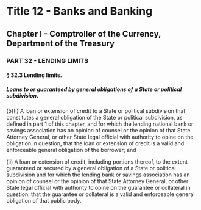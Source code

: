 
# Title 12 - Banks and Banking
## Chapter I - Comptroller of the Currency, Department of the Treasury
### PART 32 - LENDING LIMITS
#### § 32.3 Lending limits.
##### Loans to or guaranteed by general obligations of a State or political subdivision.

(5)(i) A loan or extension of credit to a State or political subdivision that constitutes a general obligation of the State or political subdivision, as defined in part 1 of this chapter, and for which the lending national bank or savings association has an opinion of counsel or the opinion of that State Attorney General, or other State legal official with authority to opine on the obligation in question, that the loan or extension of credit is a valid and enforceable general obligation of the borrower; and

(ii) A loan or extension of credit, including portions thereof, to the extent guaranteed or secured by a general obligation of a State or political subdivision and for which the lending bank or savings association has an opinion of counsel or the opinion of that State Attorney General, or other State legal official with authority to opine on the guarantee or collateral in question, that the guarantee or collateral is a valid and enforceable general obligation of that public body.
